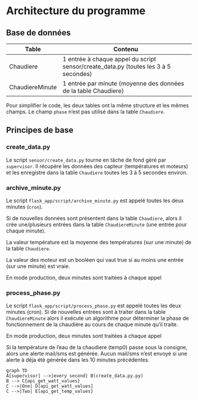 # Architecture du programme

## Base de données

| Table | Contenu | 
| ---- | ----- |
| Chaudiere | 1 entrée à chaque appel du script sensor/create_data.py (toutes les 3 à 5 secondes)|
|ChaudiereMinute|1 entrée par minute (moyenne des données de la table Chaudiere)|

Pour simplifier le code, les deux tables ont la même structure et les mêmes champs. Le champ `phase` n’est pas utilisé dans la table `Chaudiere`.

## Principes de base
### create_data.py
Le script `sensor/create_data.py` tourne en tâche de fond géré par `supervisor`. Il récupère les données des capteur (températures et moteurs) et les enregistre dans la table `Chaudiere` toutes les 3 à 5 secondes environ.

### archive_minute.py
Le script `flask_app/script/archive_minute.py` est appelé toutes les deux minutes (`cron`).

Si de nouvelles données sont présentent dans la table `Chaudiere`, alors il crée une/plusieurs entrées dans la table `ChaudiereMinute` (une entrée pour chaque minute).

La valeur température est la moyenne des températures (sur une minute) de la table `Chaudiere`.

La valeur des moteur est un booléen qui vaut true si au moins une entrée (sur une minute) est vraie.

En mode production, deux minutes sont traitées à chaque appel

### process_phase.py
Le script `flask_app/script/process_phase.py` est appelé toutes les deux minutes (cron). Si de nouvelles entrées sont à traiter dans la table `ChaudiereMinute` alors il exécute un algorithme pour déterminer la phase de fonctionnement de la chaudière au cours de chaque minute qu’il traite.

En mode production, deux minutes sont traitées à chaque appel

Si la température de l’eau de la chaudiere (temp0) passe sous la consigne, alors une alerte mail/sms est générée. Aucun mail/sms n’est envoyé si une alerte à déja été générée dans les 10 minutes précédentes.

```mermaid
graph TD
A[supervisor] -->|every second| B(create_data.py.py)
B --> C{api_get_watt_values}
C -->|One| D[api_get_watt_values]
C -->|Two| E[api_get_temp_values]
```
<!--stackedit_data:
eyJoaXN0b3J5IjpbMTk5NjgyODg0OCwtMTc0NDcwMjE0MCw0OT
gyMjQ2LC0xNDc1Mjc3NTY5XX0=
-->